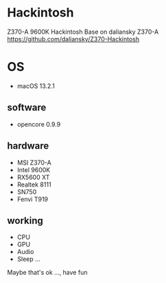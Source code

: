 # Hackintosh
Z370-A 9600K Hackintosh
Base on daliansky Z370-A 
https://github.com/daliansky/Z370-Hackintosh

# OS
  - macOS 13.2.1

## software 
  - opencore 0.9.9

## hardware
  - MSI Z370-A
  - Intel 9600K
  - RX5600 XT
  - Realtek 8111
  - SN750
  - Fenvi T919
  

## working 
  - CPU 
  - GPU
  - Audio
  - Sleep
  ...
  
  
Maybe that's ok ..., have fun
